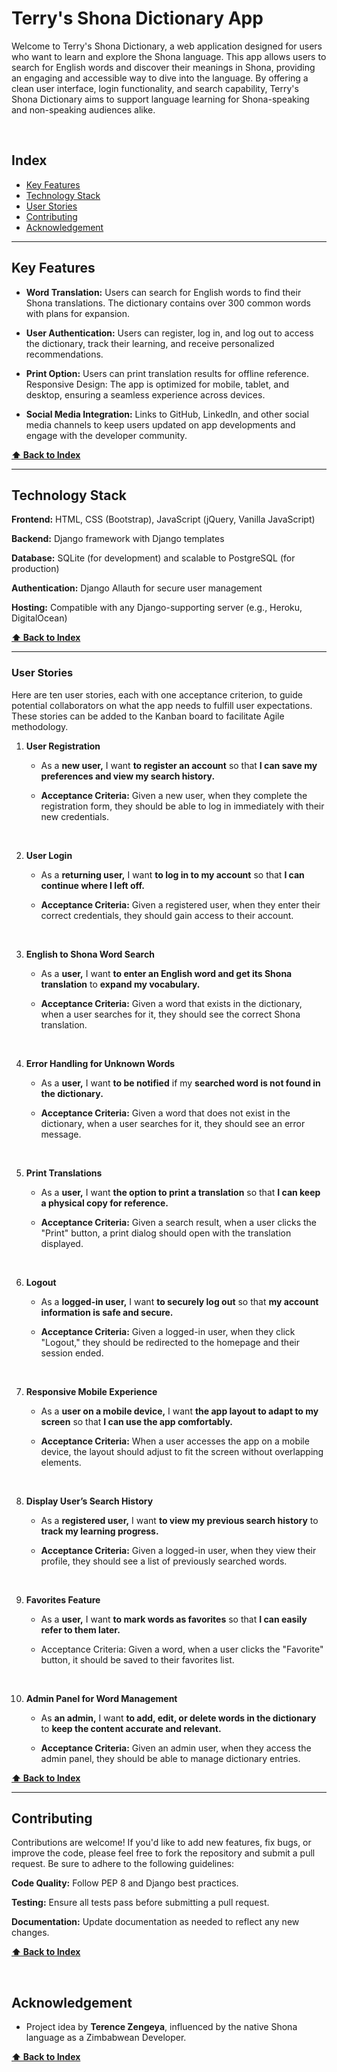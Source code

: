
# Terry's Shona Dictionary App


Welcome to Terry's Shona Dictionary, a web application designed for users who want to learn and explore the Shona language. This app allows users to search for English words and discover their meanings in Shona, providing an engaging and accessible way to dive into the language. By offering a clean user interface, login functionality, and search capability, Terry's Shona Dictionary aims to support language learning for Shona-speaking and non-speaking audiences alike.

<br>

## Index 
* [Key Features](#key-features) 
* [Technology Stack](#technology-stack)
* [User Stories](#user-stories)
* [Contributing](#contributing)
* [Acknowledgement](#acknowledgement)

<hr>


## Key Features

- __Word Translation:__ Users can search for English words to find their Shona translations. The dictionary contains over 300 common words with plans for expansion.

- __User Authentication:__ Users can register, log in, and log out to access the dictionary, track their learning, and receive personalized recommendations.

- __Print Option:__ Users can print translation results for offline reference.
Responsive Design: The app is optimized for mobile, tablet, and desktop, ensuring a seamless experience across devices.

- __Social Media Integration:__ Links to GitHub, LinkedIn, and other social media channels to keep users updated on app developments and engage with the developer community.

**[⬆ Back to Index](#index)**

<hr>

## Technology Stack

__Frontend:__ HTML, CSS (Bootstrap), JavaScript (jQuery, Vanilla JavaScript)

__Backend:__ Django framework with Django templates

__Database:__ SQLite (for development) and scalable to PostgreSQL (for production)

__Authentication:__ Django Allauth for secure user management

__Hosting:__ Compatible with any Django-supporting server (e.g., Heroku, DigitalOcean)

**[⬆ Back to Index](#index)**

<hr>

### User Stories

Here are ten user stories, each with one acceptance criterion, to guide potential collaborators on what the app needs to fulfill user expectations. These stories can be added to the Kanban board to facilitate Agile methodology.

1.  __User Registration__

    - As a __new user,__ I want __to register an account__ so that __I can save my preferences and view my search history.__

    - __Acceptance Criteria:__ Given a new user, when they complete the registration form, they should be able to log in immediately with their new credentials.

<br>

2. __User Login__

   - As a __returning user,__ I want __to log in to my account__ so that __I can continue where I left off.__

   - __Acceptance Criteria:__ Given a registered user, when they enter their correct credentials, they should gain access to their account.

  <br>

3. __English to Shona Word Search__

   - As a __user,__ I want __to enter an English word and get its Shona translation__ to __expand my vocabulary.__

   - __Acceptance Criteria:__ Given a word that exists in the dictionary, when a user searches for it, they should see the correct Shona translation.

<br>

4. __Error Handling for Unknown Words__

   - As a __user,__ I want __to be notified__ if my __searched word is not found in the dictionary.__

   - __Acceptance Criteria:__ Given a word that does not exist in the dictionary, when a user searches for it, they should see an error message.

<br>

5. __Print Translations__

   - As a __user,__ I want __the option to print a translation__ so that __I can keep a physical copy for reference.__

   - __Acceptance Criteria:__ Given a search result, when a user clicks the "Print" button, a print dialog should open with the translation displayed.

<br>

6. __Logout__

   - As a __logged-in user,__ I want __to securely log out__ so that __my account information is safe and secure.__

   - __Acceptance Criteria:__ Given a logged-in user, when they click "Logout," they should be redirected to the homepage and their session ended.

<br>

7. __Responsive Mobile Experience__

   - As a __user on a mobile device,__ I want __the app layout to adapt to my screen__ so that __I can use the app comfortably.__

   - __Acceptance Criteria:__ When a user accesses the app on a mobile device, the layout should adjust to fit the screen without overlapping elements.

<br>

8. __Display User’s Search History__

   - As a __registered user,__ I want __to view my previous search history__ to __track my learning progress.__

   - __Acceptance Criteria:__ Given a logged-in user, when they view their profile, they should see a list of previously searched words.

<br>

9. __Favorites Feature__

    - As a __user,__ I want __to mark words as favorites__ so that __I can easily refer to them later.__

    - Acceptance Criteria: Given a word, when a user clicks the "Favorite" button, it should be saved to their favorites list.

<br>

10. __Admin Panel for Word Management__

    - As __an admin,__ I want __to add, edit, or delete words in the dictionary__ to __keep the content accurate and relevant.__

    - __Acceptance Criteria:__ Given an admin user, when they access the admin panel, they should be able to manage dictionary entries.

**[⬆ Back to Index](#index)**

<hr>

## Contributing

Contributions are welcome! If you'd like to add new features, fix bugs, or improve the code, please feel free to fork the repository and submit a pull request. Be sure to adhere to the following guidelines:

__Code Quality:__ Follow PEP 8 and Django best practices.

__Testing:__ Ensure all tests pass before submitting a pull request.

__Documentation:__ Update documentation as needed to reflect any new changes.


**[⬆ Back to Index](#index)**

<br>

## Acknowledgement 

- Project idea by __Terence Zengeya__, influenced by the native Shona language as a Zimbabwean Developer.

**[⬆ Back to Index](#index)**